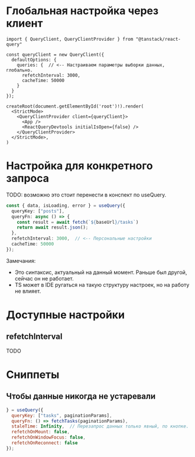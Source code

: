 # Глобальная настройка через клиент

```react
import { QueryClient, QueryClientProvider } from "@tanstack/react-query"

const queryClient = new QueryClient({
  defaultOptions: {
    queries: {  // <-- Настраиваем параметры выборки данных, глобально.
      refetchInterval: 3000,
      cacheTime: 50000
    }
  }
});

createRoot(document.getElementById('root')!).render(
  <StrictMode>
    <QueryClientProvider client={queryClient}>
      <App />
      <ReactQueryDevtools initialIsOpen={false} />
    </QueryClientProvider>
  </StrictMode>,
)
```

# Настройка для конкретного запроса

TODO: возможно это стоит перенести в конспект по useQuery.

```typescript
const { data, isLoading, error } = useQuery({
  queryKey: ["posts"],
  queryFn: async () => {
    const result = await fetch(`${baseUrl}/tasks`)
    return await result.json();
  },
  refetchInterval: 3000,  // <-- Персональные настройки
  cacheTime: 50000
});
```

Замечания:

* Это синтаксис, актуальный на данный момент. Раньше был другой, сейчас он не работает.
* TS может в IDE ругаться на такую структуру настроек, но на работу не влияет.

# Доступные настройки



## refetchInterval

TODO









# Сниппеты

## Чтобы данные никогда не устаревали

```javascript
} = useQuery({
  queryKey: ["tasks", paginationParams],
  queryFn: () => fetchTasks(paginationParams),
  staleTime: Infinity,  // Перезапрос данных только явный, по кнопке.
  refetchOnMount: false,
  refetchOnWindowFocus: false,
  refetchOnReconnect: false
});
```

